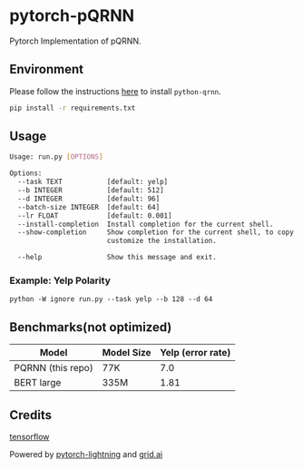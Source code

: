 # pytorch-pQRNN
Pytorch Implementation of pQRNN.

## Environment

Please follow the instructions [here](https://github.com/salesforce/pytorch-qrnn) to install `python-qrnn`.

```bash
pip install -r requirements.txt
```

## Usage 

```bash
Usage: run.py [OPTIONS]

Options:
  --task TEXT           [default: yelp]
  --b INTEGER           [default: 512]
  --d INTEGER           [default: 96]
  --batch-size INTEGER  [default: 64]
  --lr FLOAT            [default: 0.001]
  --install-completion  Install completion for the current shell.
  --show-completion     Show completion for the current shell, to copy it or
                        customize the installation.

  --help                Show this message and exit.
```

### Example: Yelp Polarity
```
python -W ignore run.py --task yelp --b 128 --d 64
```

## Benchmarks(not optimized)

| Model             	| Model Size 	| Yelp (error rate) 	      |
|-------------------	|------------	|--------------------------	|
| PQRNN (this repo) 	| 77K        	| 7.0                     	|
| BERT large        	| 335M       	| 1.81                     	|

## Credits

[tensorflow](https://github.com/tensorflow/models/tree/master/research/sequence_projection/prado)

Powered by [pytorch-lightning](https://github.com/PyTorchLightning/pytorch-lightning) and [grid.ai](https://www.grid.ai/)
